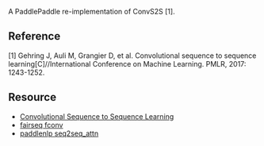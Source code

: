 A PaddlePaddle re-implementation of ConvS2S [1].

## Reference

[1] Gehring J, Auli M, Grangier D, et al. Convolutional sequence to sequence learning[C]//International Conference on Machine Learning. PMLR, 2017: 1243-1252.

## Resource 

- [Convolutional Sequence to Sequence Learning](https://arxiv.org/pdf/1705.03122v3.pdf)
- [fairseq fconv](https://github.com/pytorch/fairseq/blob/main/fairseq/models/fconv.py)
- [paddlenlp seq2seq_attn](https://github.com/PaddlePaddle/PaddleNLP/blob/develop/examples/machine_translation/seq2seq/seq2seq_attn.py)
